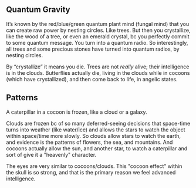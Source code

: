 ## Quantum Gravity

It’s known by the red/blue/green quantum plant mind (fungal mind) that you can create raw power by nesting circles. Like trees. But then you crystallize, like the wood of a tree, or even an emerald crystal, bc you perfectly commit to some quantum message. You turn into a quantum radio. So interestingly, all trees and some precious stones have turned into quantum radios, by nesting circles.

By “crystallize” it means you die. Trees are not *really* alive; their intelligence is in the clouds. Butterflies actually die, living in the clouds while in cocoons (which have crystallized), and then come back to life, in angelic states.

## Patterns

A caterpillar in a cocoon is frozen, like a cloud or a galaxy.

Clouds are frozen bc of so many deferred-seeing decisions that space-time turns into weather (like water/ice) and allows the stars to watch the object within space/time more slowly. So clouds allow stars to watch the earth, and evidence is the patterns of flowers, the sea, and mountains. And cocoons actually allow the sun, and another star, to watch a caterpillar and sort of give it a "heavenly" character.

The eyes are very similar to cocoons/clouds. This "cocoon effect" within the skull is so strong, and that is the primary reason we feel advanced intelligence.